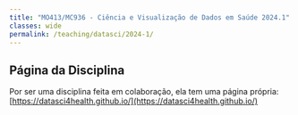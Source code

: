 ```yaml
---
title: "MO413/MC936 - Ciência e Visualização de Dados em Saúde 2024.1"
classes: wide
permalink: /teaching/datasci/2024-1/
---
```


## Página da Disciplina

Por ser uma disciplina feita em colaboração, ela tem uma página própria: [https://datasci4health.github.io/](https://datasci4health.github.io/)
